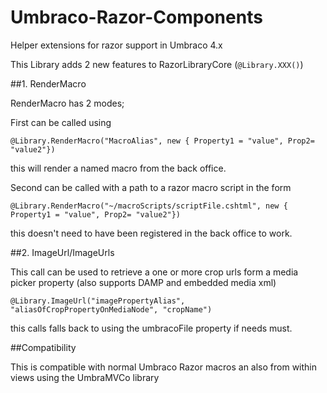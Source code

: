 Umbraco-Razor-Components
========================

Helper extensions for razor support in Umbraco 4.x

This Library adds 2 new features to RazorLibraryCore (`@Library.XXX()`)


##1. RenderMacro

RenderMacro has 2 modes;

First can be called using 

`
@Library.RenderMacro("MacroAlias", new { Property1 = "value", Prop2= "value2"})
`

this will render a named macro from the back office. 


Second can be called with a path to a razor macro script in the form 

`
@Library.RenderMacro("~/macroScripts/scriptFile.cshtml", new { Property1 = "value", Prop2= "value2"})
`

this doesn't need to have been registered in the back office to work.

##2. ImageUrl/ImageUrls

This call can be used to retrieve a one or more crop urls form a media picker property (also supports DAMP and embedded media xml)

`
@Library.ImageUrl("imagePropertyAlias", "aliasOfCropPropertyOnMediaNode", "cropName")
`

this calls falls back to using the umbracoFile property if needs must.


##Compatibility

This is compatible with normal Umbraco Razor macros an also from within views using the UmbraMVCo library